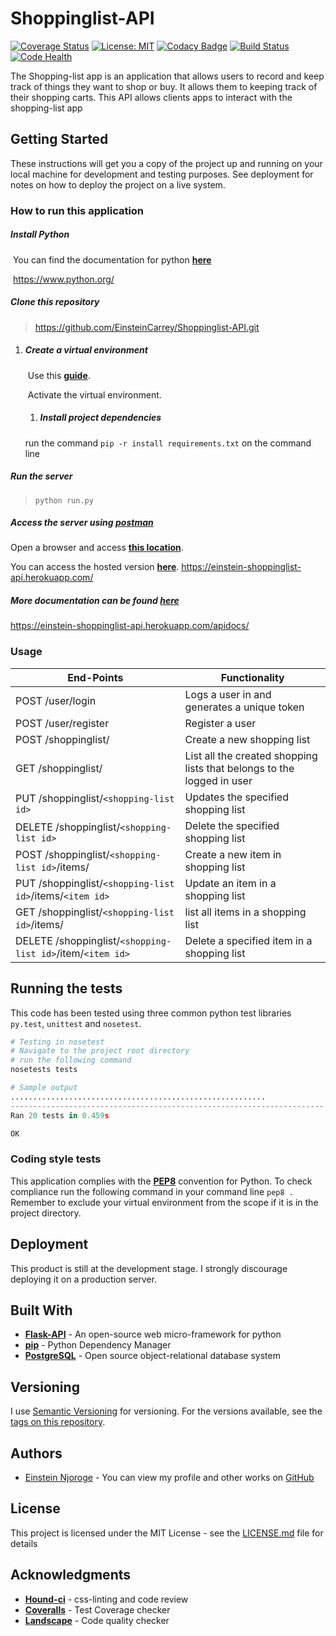 # Shoppinglist-API

[![Coverage Status](https://coveralls.io/repos/github/EinsteinCarrey/Shoppinglist-API/badge.svg?branch=develop)](https://coveralls.io/github/EinsteinCarrey/Shoppinglist-API?branch=develop)
[![License: MIT](https://img.shields.io/badge/License-MIT-blue.svg)](https://opensource.org/licenses/MIT)
[![Codacy Badge](https://api.codacy.com/project/badge/Grade/35e84b6a5c0a43a49116ebffdeb80d01)](https://www.codacy.com/app/EinsteinCarrey/Shoppinglist-API?utm_source=github.com&amp;utm_medium=referral&amp;utm_content=EinsteinCarrey/Shoppinglist-API&amp;utm_campaign=Badge_Grade)
[![Build Status](https://travis-ci.org/EinsteinCarrey/Shoppinglist-API.svg?branch=develop)](https://travis-ci.org/EinsteinCarrey/Shoppinglist-API)
[![Code Health](https://landscape.io/github/EinsteinCarrey/Shoppinglist-API/develop/landscape.svg?style=flat)](https://landscape.io/github/EinsteinCarrey/Shoppinglist-API/develop)





The Shopping-list app is an application that allows users to record and keep track of things they want to shop or buy. It allows them to keeping track of their shopping carts. This API allows clients apps to interact with the shopping-list app

## Getting Started

These instructions will get you a copy of the project up and running on your local machine for development and testing purposes. See deployment for notes on how to deploy the project on a live system.

### How to run this application

##### Install Python

​	You can find the documentation for python **[here](https://www.python.org/)**

​	https://www.python.org/

##### Clone this repository

> https://github.com/EinsteinCarrey/Shoppinglist-API.git

1. ##### Create a virtual environment

   ​	Use this [**guide**](http://sourabhbajaj.com/mac-setup/Python/virtualenv.html).

   ​	Activate the  virtual environment.

   1. ##### Install project dependencies

     run the command `pip -r install requirements.txt` on the command line


##### Run the server

> `python run.py`


##### Access the server using [postman](https://www.getpostman.com/)

Open a browser and access **[this location](http://127.0.0.1:5000/)**.

You can access the hosted version  **[here](https://einstein-shoppinglist-api.herokuapp.com/apidocs/)**.
https://einstein-shoppinglist-api.herokuapp.com/


##### More documentation can be found [here](https://einstein-shoppinglist-api.herokuapp.com/apidocs/)
https://einstein-shoppinglist-api.herokuapp.com/apidocs/


### Usage

| End-Points                               | Functionality                            |
| ---------------------------------------- | ---------------------------------------- |
| POST /user/login                         | Logs a user in and generates a unique token |
| POST /user/register                      | Register a user                          |
| POST /shoppinglist/                      | Create a new shopping list               |
| GET /shoppinglist/                       | List all the created shopping lists that belongs to the logged in user |
| PUT /shoppinglist/`<shopping-list id>`   | Updates the specified shopping list      |
| DELETE /shoppinglist/`<shopping-list id>` | Delete the specified shopping list       |
| POST /shoppinglist/`<shopping-list id>`/items/ | Create a new item in shopping list       |
| PUT  /shoppinglist/`<shopping-list id>`/items/`<item id>` | Update an item in a shopping list        |
| GET /shoppinglist/`<shopping-list id>`/items/ | list all items in a shopping list        |
| DELETE /shoppinglist/`<shopping-list id>`/item/`<item id>` | Delete a specified item in a shopping list |





## Running the tests

This code has been tested using three common python test libraries `py.test`, `unittest` and `nosetest`.

```python
# Testing in nosetest
# Navigate to the project root directory
# run the following command
nosetests tests

# Sample output
.........................................................
----------------------------------------------------------------------
Ran 20 tests in 0.459s

OK
```

### Coding style tests

This application complies with the [**PEP8**](https://www.python.org/dev/peps/pep-0008/) convention for Python. To check compliance run the following command in your command line `pep8 .` Remember to exclude your virtual environment from the scope if it is in the project directory.



## Deployment

This product is still at the development stage. I strongly discourage deploying it on a production server.

## Built With

* [**Flask-API**](www.flaskapi.org/) - An open-source  web micro-framework for python
* [**pip**](https://pypi.python.org/pypi/pip) - Python Dependency Manager
* [**PostgreSQL**](https://www.postgresql.org/) - Open source object-relational database system

## Versioning

I use [Semantic Versioning](http://semver.org/) for versioning. For the versions available, see the [tags on this repository](https://github.com/your/project/tags).

## Authors

* [Einstein Njoroge](https://github.com/EinsteinCarrey) - You can view my profile and other works on [GitHub](https://github.com/EinsteinCarrey)

## License

This project is licensed under the MIT License - see the [LICENSE.md](LICENSE.md) file for details

## Acknowledgments

* [**Hound-ci**](https://github.com/houndci-bot) - css-linting and code review
* **[Coveralls](https://coveralls.io/)** - Test Coverage checker
* **[Landscape](https://landscape.io/)** - Code quality checker